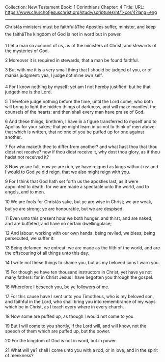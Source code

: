 Collection: New Testament
Book: 1 Corinthians
Chapter: 4
Title: 
URL: https://www.churchofjesuschrist.org/study/scriptures/nt/1-cor/4?lang=eng

---

Christâs ministers must be faithfulâThe Apostles suffer, minister, and keep the faithâThe kingdom of God is not in word but in power.

1 Let a man so account of us, as of the ministers of Christ, and stewards of the mysteries of God.

2 Moreover it is required in stewards, that a man be found faithful.

3 But with me it is a very small thing that I should be judged of you, or of manâs judgment: yea, I judge not mine own self.

4 For I know nothing by myself; yet am I not hereby justified: but he that judgeth me is the Lord.

5 Therefore judge nothing before the time, until the Lord come, who both will bring to light the hidden things of darkness, and will make manifest the counsels of the hearts: and then shall every man have praise of God.

6 And these things, brethren, I have in a figure transferred to myself and to Apollos for your sakes; that ye might learn in us not to think of men above that which is written, that no one of you be puffed up for one against another.

7 For who maketh thee to differ from another? and what hast thou that thou didst not receive? now if thou didst receive it, why dost thou glory, as if thou hadst not received it?

8 Now ye are full, now ye are rich, ye have reigned as kings without us: and I would to God ye did reign, that we also might reign with you.

9 For I think that God hath set forth us the apostles last, as it were appointed to death: for we are made a spectacle unto the world, and to angels, and to men.

10 We are fools for Christâs sake, but ye are wise in Christ; we are weak, but ye are strong; ye are honourable, but we are despised.

11 Even unto this present hour we both hunger, and thirst, and are naked, and are buffeted, and have no certain dwellingplace;

12 And labour, working with our own hands: being reviled, we bless; being persecuted, we suffer it:

13 Being defamed, we entreat: we are made as the filth of the world, and are the offscouring of all things unto this day.

14 I write not these things to shame you, but as my beloved sons I warn you.

15 For though ye have ten thousand instructors in Christ, yet have ye not many fathers: for in Christ Jesus I have begotten you through the gospel.

16 Wherefore I beseech you, be ye followers of me.

17 For this cause have I sent unto you Timotheus, who is my beloved son, and faithful in the Lord, who shall bring you into remembrance of my ways which be in Christ, as I teach every where in every church.

18 Now some are puffed up, as though I would not come to you.

19 But I will come to you shortly, if the Lord will, and will know, not the speech of them which are puffed up, but the power.

20 For the kingdom of God is not in word, but in power.

21 What will ye? shall I come unto you with a rod, or in love, and in the spirit of meekness?
